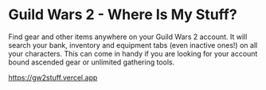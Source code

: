 # Guild Wars 2 - Where Is My Stuff?

Find gear and other items anywhere on your Guild Wars 2 account. It will search your bank, inventory and equipment tabs (even inactive ones!) on all your characters. This can come in handy if you are looking for your account bound ascended gear or unlimited gathering tools.

https://gw2stuff.vercel.app
